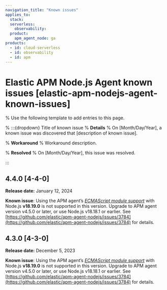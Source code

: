 ```yaml
---
navigation_title: "Known issues"
applies_to:
  stack:
  serverless:
    observability:
  product:
    apm_agent_node: ga
products:
  - id: cloud-serverless
  - id: observability
  - id: apm
---
```


# Elastic APM Node.js Agent known issues [elastic-apm-nodejs-agent-known-issues]

% Use the following template to add entries to this page.

% :::{dropdown} Title of known issue
% **Details**
% On [Month/Day/Year], a known issue was discovered that [description of known issue].

% **Workaround**
% Workaround description.

% **Resolved**
% On [Month/Day/Year], this issue was resolved.

:::

## 4.4.0 [4-4-0]

**Release date:** January 12, 2024

**Known issue**: Using the APM agent’s [*ECMAScript module support*](/reference/esm.md) with Node.js **v18.19.0** is not supported in this version. Upgrade to APM agent version v4.5.0 or later, or use Node.js v18.18.1 or earlier. See [https://github.com/elastic/apm-agent-nodejs/issues/3784](https://github.com/elastic/apm-agent-nodejs/issues/3784) for details.

## 4.3.0 [4-3-0]

**Release date:** December 5, 2023

**Known issue**: Using the APM agent’s [*ECMAScript module support*](/reference/esm.md) with Node.js **v18.19.0** is not supported in this version. Upgrade to APM agent version v4.5.0 or later, or use Node.js v18.18.1 or earlier. See [https://github.com/elastic/apm-agent-nodejs/issues/3784](https://github.com/elastic/apm-agent-nodejs/issues/3784) for details.